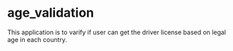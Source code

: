 # age_validation

This application is to varify if user can get the driver license based on legal age in each country.